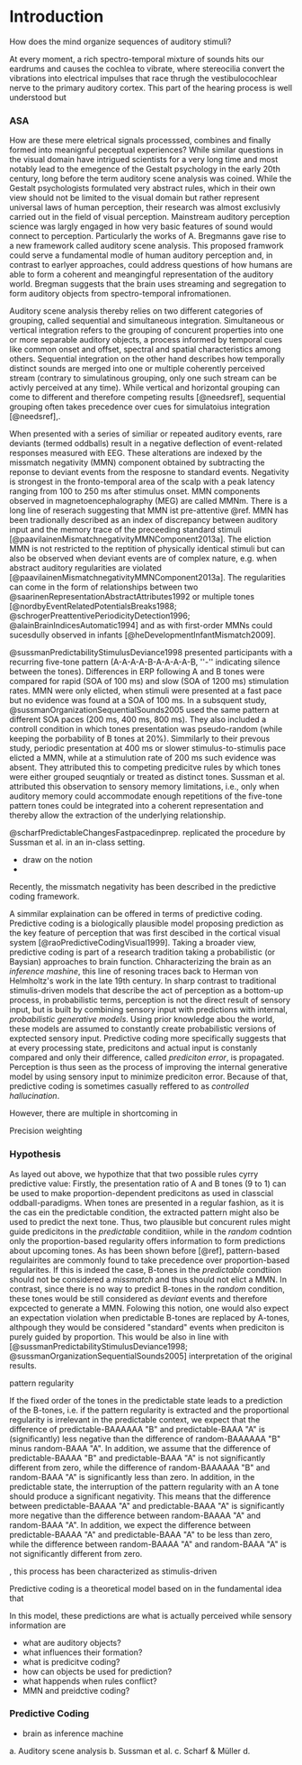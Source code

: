 # Introduction

How does the mind organize sequences of auditory stimuli? 

At every moment, a rich spectro-temporal mixture of sounds hits our eardrums and causes the cochlea to vibrate, where stereocilia convert the vibrations into electrical impulses that race thrugh the vestibulocochlear nerve to the primary auditory cortex. This part of the hearing process is well understood but 
 
### ASA
How are these mere eletrical signals processsed, combines and finally formed into meanignful peceptual experiences? While similar questions in the visual domain have intrigued scientists for a very long time and most notably lead to the emegence of the Gestalt psychology in the early 20th century, long before the term auditory scene analysis was coined. While the Gestalt psychologists formulated very abstract rules, which in their own view should not be limited to the visual domain but rather represent universal laws of human perception, their research was almost exclusivly carried out in the field of visual perception. Mainstream auditory perception science was largly engaged in how very basic features of sound would connect to perception. Particularly the works of A. Bregmanns gave rise to a new framework called auditory scene analysis. This proposed framwork could serve a fundamental modle of human auditory perception and, in contrast to earlyer approaches, could address questions of how humans are able to form a coherent and meangingful representation of the auditory world. Bregman suggests that the brain uses streaming and segregation to form auditory objects from spectro-temporal infromationen. 

Auditory scene analysis thereby relies on two different categories of grouping, called sequential and simultaneous integration. Simultaneous or vertical integration refers to the grouping of concurent properties into one or more separable auditory objects, a process informed by temporal cues like common onset and offset, spectral and spatial characteristics among others. Sequential integration on the other hand describes how temporally distinct sounds are merged into one or multiple coherently perceived stream (contrary to simulatinous grouping, only one such stream can be activly perceived at any time). While vertical and horizontal grouping can come to different and therefore competing results [@needsref], sequential grouping often takes precedence over cues for simulatoius integration [@needsref],.

When presented with a series of similiar or repeated auditory events, rare deviants (termed oddballs) result in a negative deflection of event-related responses measured with EEG. These alterations are indexed by the missmatch negativity (MMN) component obtained by subtracting the reponse to deviant events from the resposne to standard events. Negativity is strongest in the fronto-temporal area of the scalp with a peak latency ranging from 100 to 250 ms after stimulus onset. MMN components observed in magnetoencephalography (MEG) are called MMNm. 
There is a long line of reserach suggesting that MMN ist pre-attentive @ref. MMN has been tradionally described as an index of discrepancy between auditory input and the memory trace of the preceeding standard stimuli [@paavilainenMismatchnegativityMMNComponent2013a]. The eliction MMN is not restricted to the reptition of physically identical stimuli but can also be observed when deviant events are of complex nature, e.g. when abstract auditory regularities are violated [@paavilainenMismatchnegativityMMNComponent2013a]. The regularities can come in the form of relationships between two @saarinenRepresentationAbstractAttributes1992 or multiple tones [@nordbyEventRelatedPotentialsBreaks1988; @schrogerPreattentivePeriodicityDetection1996; @alainBrainIndicesAutomatic1994] and as with first-order MMNs could sucesdully observed in infants [@heDevelopmentInfantMismatch2009]. 

@sussmanPredictabilityStimulusDeviance1998 presented participants with a recurring five-tone pattern (A-A-A-A-B-A-A-A-A-B, ''-'' indicating silence between the tones).  Differences in ERP following A and B tones were compared for rapid (SOA of 100 ms) and slow (SOA of 1200 ms) stimulation rates. MMN were only elicted, when stimuli were presented at a fast pace but no evidence was found at a SOA of 100 ms. In a subsquent study, @sussmanOrganizationSequentialSounds2005 used the same pattern at different SOA paces (200 ms, 400 ms, 800 ms). They also included a controll condition in which tones presentation was pseudo-random (while keeping the porbability of B tones at 20%).  Simmilarly to their prevous study, periodic presentation at  400 ms or slower stimulus-to-stimulis pace elicted a MMN, while at a stimulution rate of 200 ms such evidence was absent.
They attributed this to competing predicitve rules by which tones were either grouped seuqntialy or treated as distinct tones. Sussman et al. attributed this observation to sensory memory limitations, i.e., only when auditory memory could accommodate enough repetitions of the five-tone pattern tones could be integrated into a coherent representation and thereby allow the extraction of the underlying relationship. 

@scharfPredictableChangesFastpacedinprep. replicated the procedure by Sussman et al. in an in-class setting.

- draw on the notion
- 

Recently, the missmatch negativity has been described in the predictive coding framework. 

A simmilar explaination can be offered in terms of predictive coding. Predictive coding is a biologically plausible model proposing prediction as the key feature of perception that was first descibed in the cortical visual system [@raoPredictiveCodingVisual1999]. Taking a broader view, predictive coding is part of a research tradition taking a probabilistic (or Baysian) approaches to brain function. Chharacterizing the brain as an *inference mashine*, this line of resoning traces back to Herman von Helmholtz's work in the late 19th century. In sharp contrast to traditional stimulis-driven models that describe the act of perception as a bottom-up process, in probabilistic terms, perception is not the direct result of sensory input, but is built by combining sensory input with predictions with internal, *probabilistic generative models*. Using prior knowledge abou the world, these models are assumed to constantly create probabilistic versions of exptected sensory input. Predictive coding more specifically suggests that at every processing state, predicitons and actual input is constanly compared and only their difference, called *prediciton error*, is propagated. Perception is thus seen as the process of improving the internal generative model by using sensory input to minimize prediciton error.  Because of that, predictive coding is sometimes casually reffered to as *controlled hallucination*. 

However, there are multiple in shortcoming in 

Precision weighting

### Hypothesis

As layed out above, we hypothize that that two possible rules cyrry predictive value: Firstly, the presentation ratio of A and B tones (9 to 1) can be used to make proportion-dependent predicitons as used in classcial oddball-paradigms. When tones are presented in a regular fashion, as it is the cas ein the predictable condition, the extracted pattern might also be used to predict the next tone. Thus, two plausible but concurent rules might guide predicitons in the *predictable* conditiion, while in the *random* codntion only the proportion-based regularity offers information to form predictions about upcoming tones. As has been shown before [@ref], pattern-based regulairites are commonly found to take precedence over proportion-based regularites. If this is indeed the case, B-tones in the *predictable* condtiion should not be considered a *missmatch* and thus should not elict a MMN. In contrast, since there is no way to predict B-tones in the *random* condition, these tones would be still considered as *deviant* events and therefore expcected to generate a MMN. Folowing this notion, one would also expect an expectation violation when predictable B-tones are replaced by A-tones, althpough they would be considered "standard" events when prediciton is purely guided by proportion.  This would be also in line with [@sussmanPredictabilityStimulusDeviance1998; @sussmanOrganizationSequentialSounds2005] interpretation of the original results. 



pattern regularity 

If the fixed order of the tones in the predictable state leads to a prediction of the B-tones, i.e. if the pattern regularity is extracted and the proportional regularity is irrelevant in the predictable context, we expect that the difference of predictable-BAAAAAA "B" and predictable-BAAA "A" is (significantly) less negative than the difference of random-BAAAAAA "B" minus random-BAAA "A". In addition, we assume that the difference of predictable-BAAAA "B" and predictable-BAAA "A" is not significantly different from zero, while the difference of random-BAAAAAA "B" and random-BAAA "A" is significantly less than zero. In addition, in the predictable state, the interruption of the pattern regularity with an A tone should produce a significant negativity. This means that the difference between predictable-BAAAA "A" and predictable-BAAA "A" is significantly more negative than the difference between random-BAAAA "A" and random-BAAA "A". In addition, we expect the difference between predictable-BAAAA "A" and predictable-BAAA "A" to be less than zero, while the difference between random-BAAAA "A" and random-BAAA "A" is not significantly different from zero. 


 , this process has been characterized as stimulis-driven 
 
  Predictive coding is a theoretical model based on in the fundamental idea that 
 
 In this model, these predictions are what is actually perceived while sensory information are 
 
- what are auditory objects?
- what influences their formation? 
- what is predicitve coding?
- how can objects be used for prediction?
- what happends when rules conflict?
- MMN and preidctive coding?


### Predictive Coding
- brain as inference machine

a. Auditory scene analysis 
b. Sussman et al.
c. Scharf & Müller
d. 